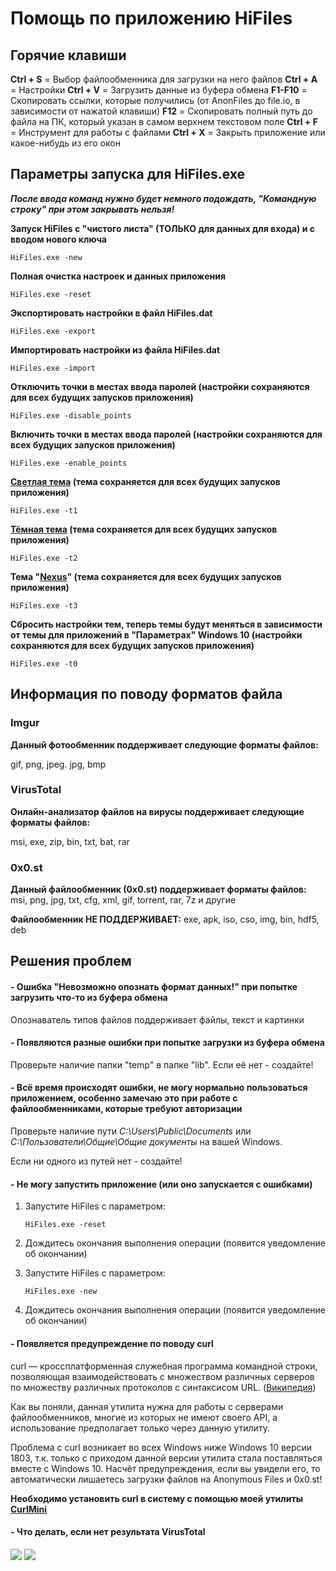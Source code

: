 ﻿# Помощь по приложению HiFiles

## Горячие клавиши

**Ctrl + S** = Выбор файлообменника для загрузки на него файлов
**Ctrl + A** = Настройки
**Ctrl + V** = Загрузить данные из буфера обмена
**F1-F10** = Скопировать ссылки, которые получились (от AnonFiles до file.io, в зависимости от нажатой клавиши)
**F12** = Скопировать полный путь до файла на ПК, который указан в самом верхнем текстовом поле
**Ctrl + F** = Инструмент для работы с файлами
**Ctrl + X** = Закрыть приложение или какое-нибудь из его окон

## Параметры запуска для HiFiles.exe

***После ввода команд нужно будет немного подождать, "Командную строку" при этом закрывать нельзя!***

**Запуск HiFiles с "чистого листа" (ТОЛЬКО для данных для входа) и с вводом нового ключа**

```
HiFiles.exe -new
```

**Полная очистка настроек и данных приложения**

```
HiFiles.exe -reset
```

**Экспортировать настройки в файл HiFiles.dat**

```
HiFiles.exe -export
```

**Импортировать настройки из файла HiFiles.dat**

```
HiFiles.exe -import
```

**Отключить точки в местах ввода паролей (настройки сохраняются для всех будущих запусков приложения)**

```
HiFiles.exe -disable_points
```

**Включить точки в местах ввода паролей (настройки сохраняются для всех будущих запусков приложения)**

```
HiFiles.exe -enable_points
```

**[Cветлая тема](https://i.imgur.com/3DOXme5.png
) (тема сохраняется для всех будущих запусков приложения)**

```
HiFiles.exe -t1
```

**[Тёмная тема](https://i.imgur.com/jemFy7o.png
) (тема сохраняется для всех будущих запусков приложения)**

```
HiFiles.exe -t2
```

**Тема "[Nexus](https://i.imgur.com/4Yc7xHP.png
)" (тема сохраняется для всех будущих запусков приложения)**

```
HiFiles.exe -t3
```

**Сбросить настройки тем, теперь темы будут меняться в зависимости от темы для приложений в "Параметрах" Windows 10 (настройки сохраняются для всех будущих запусков приложения)**

```
HiFiles.exe -t0
```

## Информация по поводу форматов файла

### Imgur

**Данный фотообменник поддерживает следующие форматы файлов:**

gif, png, jpeg. jpg, bmp

### VirusTotal

**Онлайн-анализатор файлов на вирусы поддерживает следующие форматы файлов:**

msi, exe, zip, bin, txt, bat, rar

### 0x0.st

**Данный файлообменник (0x0.st) поддерживает форматы файлов:** 
msi, png, jpg, txt, cfg, xml, gif, torrent, rar, 7z и другие

**Файлообменник НЕ ПОДДЕРЖИВАЕТ:**
exe, apk, iso, cso, img, bin, hdf5, deb

## Решения проблем

#### - Ошибка "Невозможно опознать формат данных!" при попытке загрузить что-то из буфера обмена

Опознаватель типов файлов поддерживает файлы, текст и картинки

#### - Появляются разные ошибки при попытке загрузки из буфера обмена

Проверьте наличие папки "temp" в папке "lib". Если её нет - создайте!

#### - Всё время происходят ошибки, не могу нормально пользоваться приложением, особенно замечаю это при работе с файлообменниками, которые требуют авторизации

Проверьте наличие пути *C:\Users\Public\Documents* или *C:\Пользователи\Общие\Общие документы* на вашей Windows.

Если ни одного из путей нет - создайте!

#### - Не могу запустить приложение (или оно запускается с ошибками)

1. Запустите HiFiles с параметром:

   ```
   HiFiles.exe -reset
   ```

2. Дождитесь окончания выполнения операции (появится уведомление об окончании)

3. Запустите HiFiles с параметром:

   ```
   HiFiles.exe -new
   ```
   
4. Дождитесь окончания выполнения операции (появится уведомление об окончании)

#### - Появляется предупреждение по поводу curl

curl — кроссплатформенная служебная программа командной строки, позволяющая взаимодействовать с множеством различных серверов по множеству различных протоколов с синтаксисом URL. ([Википедия](https://ru.wikipedia.org/wiki/CURL))

Как вы поняли, данная утилита нужна для работы с серверами файлообменников, многие из которых не имеют своего API, а использование предполагает только через данную утилиту.

Проблема с curl возникает во всех Windows ниже Windows 10 версии 1803, т.к. только с приходом данной версии утилита стала поставляться вместе с Windows 10. Насчёт предупреждения, если вы увидели его, то автоматически лишаетесь загрузки файлов на Anonymous Files и 0x0.st!

**Необходимо установить curl в систему с помощью моей утилиты [CurlMini](https://github.com/Zalexanninev15/CurlMini)**

#### - Что делать, если нет результата VirusTotal

<img src="https://i.imgur.com/KWJMeGV.png" style="zoom:114%;" />

<img src="https://i.imgur.com/mjtLNuC.png" style="zoom:114%;" />